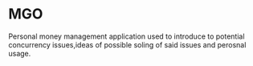 # MGO

Personal money management application used to introduce to potential concurrency
issues,ideas of possible soling of said issues and perosnal usage.
